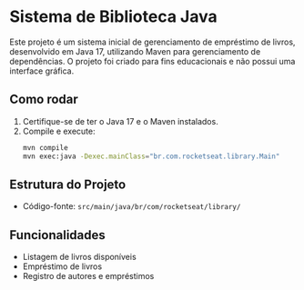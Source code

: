 # Sistema de Biblioteca Java

Este projeto é um sistema inicial de gerenciamento de empréstimo de livros, desenvolvido em Java 17, utilizando Maven para gerenciamento de dependências. O projeto foi criado para fins educacionais e não possui uma interface gráfica.

## Como rodar

1. Certifique-se de ter o Java 17 e o Maven instalados.
2. Compile e execute:
   ```sh
   mvn compile
   mvn exec:java -Dexec.mainClass="br.com.rocketseat.library.Main"
   ```

## Estrutura do Projeto
- Código-fonte: `src/main/java/br/com/rocketseat/library/`

## Funcionalidades
- Listagem de livros disponíveis
- Empréstimo de livros
- Registro de autores e empréstimos
